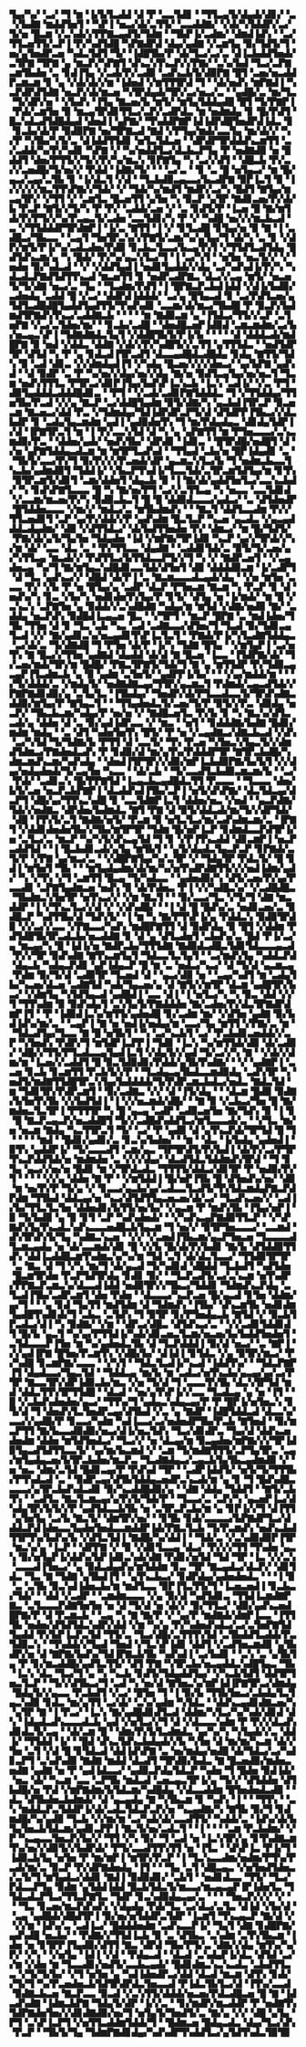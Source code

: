 ▜▄▞▚▞▝▃▞▝▜▝▆▝▐▞▙▜▃▟▟▝▟▝▛▝▃▃▜▟▊▝▝▜▜▃▄▜▞▟▄▟▞▟▊▞▝▃▝▞▙▟▇▝▆▟▟▜▅▜▝▝▚▛▐▝▅▃▞▟▞▃▜▜▞▝▃▃▟▟▇▞▝▞▟▞▚▜▟▟▛▞▃▞▜▞▅▝█▃▆▝▞▃▚▟▞▞▛▛▇▃▄▟▜▞▜▟▆▝▝▜▙▛▐▞▃▟▆▞▝▟▆▟▐▟▚▝▝▃▞▜▜▃▅▜▜▞▃▛▐▝▛▞▚▟▜▟█▝▚▛▇▟▛▟▝▟▄▞▄▟▇▝▞▃▆▜▄▝▉▞▜▟▜▞▜▝▅▞▄▜▅▟▛▃▅▝▚▟▃▜▟▜▝▜▞▝▐▟█▜▙▞▛▝▟▞▜▃▞▃▞▃▝▟▐▃▙▟▟▜▅▟▞▃▜▛▇▝▜▛▇▝▄▝▆▃▛▞▚▛▇▜▝▟▚▃▚▜▚▃▛▞▞▛▇▞▝▃▚▞▙▟▝▜▃▞▃▛▇▃▆▜▙▟▅▝▃▝▊▟▐▜▄▝▞▃▟▞▛▞▃▟▉▝▃▟▚▃▙▜▞▟▉▛▇▝█▜▝▃▅▞▅▃▟▟▛▃▆▃▆▝▊▝▄▝▞▟▞▟▞▞▆▝▐▟▅▟▝▞▆▜▜▜▛▟▝▜▝▝▟▞▅▟▚▝▆▛▇▟▐▝▚▃▛▟▛▟▜▟▇▝▅▃▛▞▟▞▆▃▅▝▚▜▛▟▄▟▞▜▛▞▃▞▅▃▞▃▝▝▄▟█▞▃▝▆▞▜▃▝▜▞▟▛▞▅▝▝▞▙▟▚▝▐▜▄▝▇▃▅▞▙▝▆▜▞▝▆▜▄▜▟▟▄▟█▝█▜▝▜▞▛▇▛▐▝▛▟▞▃▆▜▅▝▉▝▆▃▄▜▛▟▊▜▜▃▞▃▛▞▃▟▛▟▃▝▆▝▅▟▆▟▄▝▊▝█▞▛▟▜▝█▃▚▟▃▟▜▟█▟▄▟▝▟▅▟▐▝▄▛▇▞▝▜▚▟▟▛▇▛▐▟▐▟▛▟█▜▅▟▛▟▐▟▃▝▊▝▊▃▙▞▟▞▛▝▉▟▉▛▇▝▅▞▜▛▇▃▟▝▇▟▝▞▛▜▄▞▆▟▞▃▃▜▄▝▆▞▟▞▞▝▚▞▛▝▚▜▙▞▚▜▞▃▝▟▐▟▟▜▜▟▊▝▅▜▃▜▟▃▅▝▝▟▛▟▛▜▛▟▟▟▚▃▆▜▜▝▃▞▃▟▟▞▚▞▛▞▚▟▊▝▚▛▇▝▞▝▚▞▅▟▟▜▃▞▟▃▙▃▛▜▄▝▛▝▅▟▇▟▉▝▅▝█▟▟▜▝▟▅▞▛▜▜▞▞▜▞▞▛▞▚▞▆▃▚▝▊▛▇▜▄▝▚▝▃▞▞▟▜▝▝▟█▃▙▝▛▞▃▞▞▃▅▟█▞▜▞▅▞▞▝▛▟▟▝▐▟▇▞▜▞▝▝▝▃▞▃▝▝▊▝▃▝█▝▅▜▄▃▞▝▆▝█▞▄▃▞▃▄▞▃▜▙▝▊▝▐▞▟▃▜▝▞▟▝▝▜▃▙▟▉▃▄▃▃▞▙▃▟▛▇▝▉▛▐▃▜▝▉▝▐▞▞▞▞▞▆▃▜▜▚▛▇▞▞▜▟▞▝▞▝▜▟▞▚▞▆▟▜▝▆▟▛▞▃▞▚▝█▟▜▝▇▜▄▞▆▃▄▜▛▞▝▞▜▜▝▞▝▃▆▜▃▝█▃▅▜▜▝▄▜▅▝▚▝▉▃▛▝▄▜▛▝▇▟▊▃▅▞▛▞▟▞▙▝▛▃▛▝▇▜▞▞▜▞▚▝▛▝▛▞▝▃▟▟▞▃▅▝▞▝▃▝▊▟▜▞▛▝▐▃▅▝█▝▇▞▆▜▟▞▛▞▛▜▞▞▚▞▛▃▄▃▜▞▃▟▅▝▃▃▜▟▊▞▚▝▛▝▞▝▚▟█▝▅▞▞▞▆▃▙▃▟▝▃▝▞▜▜▟▟▟▛▜▛▟▆▛▐▝▐▞▃▝▇▜▜▝▐▝▞▝▊▜▃▟█▝▊▜▄▞▅▝▉▝▇▝▐▝▃▟█▃▞▜▙▃▃▝▝▃▄▜▝▜▅▜▛▃▚▞▞▛▇▜▞▃▆▞▚▞▄▜▄▞▜▝▟▞▚▝▃▝▊▝▞▟▛▞▆▜▞▛▐▞▚▞▃▟▃▟▅▞▛▟▉▝▊▃▙▃▜▃▃▞▙▃▄▜▚▜▝▞▜▜▟▜▃▟▜▟▄▝█▟▜▟▚▃▆▞▄▝▚▝█▟▞▝▛▞▚▞▄▃▚▜▃▞▜▝▐▝▃▞▚▜▝▝▅▜▅▝▅▃▜▞▞▝▞▝▅▟▅▝▉▞▚▟▃▟▝▝▞▝▞▟▟▜▄▟▐▝▅▟▊▜▄▟▟▞▞▟▄▝▃▞▚▟▚▟▐▞▛▞▚▝▚▟▃▟▃▛▇▟▜▟▜▜▚▃▟▝▆▃▅▜▜▝▊▝▅▟▛▃▟▛▇▃▝▟▃▞▞▃▄▝▆▜▞▝▅▃▅▜▞▜▞▟▇▝▅▃▞▃▝▜▄▝▝▜▃▟▆▞▛▟▜▝▐▝█▛▇▃▛▃▙▟▐▟▟▝▞▟▐▞▙▟▉▞▃▟▅▟▄▝▃▟▟▝█▝▞▃▞▝▟▟▛▟▐▟▟▟▞▝▃▞▄▝█▜▄▃▟▝▊▝▃▞▛▟▜▃▅▞▄▜▟▜▃▟█▟█▜▄▟▟▜▄▟▜▜▞▜▚▟▚▟▊▝▃▃▆▞▟▞▆▃▞▜▙▟█▝▛▝▉▃▛▞▙▟▆▟▜▛▇▟▚▜▚▃▞▃▟▟▇▃▙▝▝▝▝▝▆▝▇▟▉▃▆▝▄▝▐▜▟▃▞▜▜▞▞▃▛▝▃▜▅▛▇▝▞▃▞▃▜▟▅▞▆▞▝▝▊▃▙▞▃▟█▝▝▟▅▟█▃▅▛▐▟▉▟▝▃▆▃▆▟▆▞▃▞▙▞▅▃▄▃▚▛▐▝▜▟▇▟▇▟▃▜▄▜▝▞▟▟█▜▙▜▞▛▐▞▙▝▝▝▝▝▟▝▟▟▟▃▟▞▆▟█▛▇▝▉▝▅▟▝▞▟▟▃▝▟▟▇▝▞▟▞▞▛▞▚▟█▜▞▞▃▜▜▝▄▜▜▜▟▃▝▝▅▟▜▟▛▜▛▝▟▜▟▝▚▝▛▝▄▝▊▟▃▟▐▜▛▃▟▜▝▟▃▃▄▟█▟▃▟█▟▄▝▊▟▄▝▇▜▜▞▜▟▚▝▉▝▃▟▝▟▊▃▝▞▞▟▆▟▄▟▐▜▝▞▚▟▄▝█▃▅▞▞▞▞▟▅▃▞▝▄▞▙▛▇▝▄▟▚▟▝▝▟▝▉▟▛▝▃▝▛▝▚▞▅▞▞▟▄▞▅▞▞▟▄▝▇▞▅▝▉▟▜▃▄▜▄▞▅▞▅▃▜▝▜▃▆▝▅▟▚▜▜▜▃▝▛▜▛▃▞▟▊▛▐▜▄▞▙▟▚▛▐▃▚▃▙▝▐▃▚▝▃▟▐▞▝▞▃▝▛▜▝▟▉▜▄▟▟▟▃▟▟▟█▟▊▃▝▝▛▜▝▝▞▃▟▞▃▟▊▛▇▜▟▟▟▃▝▜▝▞▜▜▟▟▄▞▜▜▅▜▙▞▛▃▟▝▞▞▄▝▇▃▛▝▃▞▟▟█▜▄▟▆▝▉▜▞▟▇▞▚▝▄▃▙▟▐▜▛▃▛▝▉▃▅▃▆▝▇▃▅▃▞▟▟▝▛▃▝▞▜▟▆▟▄▞▜▟▐▟▛▟▛▃▛▜▞▟▝▟▜▟▛▛▐▜▙▃▞▞▟▃▙▟▛▝▊▝▃▟▄▜▄▃▆▟▆▝▄▟▐▝▄▟▉▟▅▜▚▝▜▝▆▞▛▟▄▟▄▃▝▟▊▟▄▜▟▛▐▞▟▝▐▛▇▜▛▃▜▝▆▝▐▝▛▞▃▃▚▜▟▝▟▝▚▝▄▝▄▛▇▜▜▝▆▝▛▜▅▃▃▃▞▃▚▃▆▟▉▞▛▃▝▝▟▟▅▞▄▟▞▝▅▟▚▜▙▞▝▟▛▟▊▝▐▟▊▃▝▝█▜▛▟█▞▅▟█▜▝▟▝▞▅▝▄▛▇▜▟▟▄▃▟▃▆▝▆▝▆▜▛▜▃▟▚▟▝▝▜▜▄▟▝▃▙▞▅▝█▛▐▟▄▟▊▝▃▝▝▜▙▜▞▃▃▞▛▞▜▝▉▞▛▞▞▞▛▃▅▟▞▟▛▝▄▃▆▃▚▜▃▞▙▝▜▝▅▟▆▃▙▃▃▜▚▃▙▞▄▟▆▟▉▜▝▜▟▟▐▞▝▞▙▃▛▜▚▟▐▞▜▃▃▜▟▞▃▜▛▃▆▜▟▜▄▞▆▝▊▜▚▝▉▜▛▃▆▜▞▟▊▜▝▃▆▞▟▟▅▜▝▟▄▃▙▝▉▝▐▝▇▞▟▞▄▟▟▜▅▜▃▞▃▃▚▃▙▟▞▝▚▝▊▟▚▛▇▜▃▃▃▝█▝▚▝▇▞▅▞▛▜▝▃▞▞▃▜▜▃▄▝▚▝▅▃▃▝▃▃▜▟▊▟▝▞▃▃▆▞▆▃▅▞▛▞▚▝▉▟▉▃▙▃▜▝█▝█▝▟▟▉▟▃▃▃▞▄▟▃▞▝▃▝▟▜▟▅▟▛▝█▜▟▟▅▃▃▃▝▞▆▞▞▝▆▟▃▞▃▝▆▜▙▟▆▟▚▝▝▝▇▃▜▝▟▟▜▃▃▟▆▝▛▞▞▜▜▃▅▟▊▜▝▃▛▝▄▞▛▞▟▟▞▞▛▝▄▟▚▟▆▝█▃▜▃▛▝▚▃▅▝▄▃▟▃▝▞▄▃▄▟▟▟▃▟▄▟▆▞▝▟▉▝▞▟▜▜▟▃▞▝▟▞▙▟▜▜▅▟▅▝▛▞▝▟▆▃▞▝▆▝█▞▜▟▜▞▝▛▇▞▟▞▄▜▞▜▄▜▅▝▜▟▄▟▅▝▐▟▝▞▆▛▇▞▜▛▐▟▉▝▚▃▛▝▄▞▞▜▛▟▞▞▚▞▆▝▟▞▝▃▃▝▟▃▝▃▝▝▛▞▜▜▃▃▝▟▄▟▇▝▝▃▟▟▊▜▟▞▃▝▉▜▞▜▞▃▅▞▄▞▚▜▜▃▄▝▆▃▟▞▞▝▛▟▜▜▃▞▙▜▜▟▃▃▛▜▞▞▜▝▚▝▞▝▇▟▛▃▅▜▝▝▞▃▄▟▅▃▄▝▚▞▜▝▇▞▆▜▄▃▚▟█▟▊▃▃▜▟▞▟▜▅▜▝▟▉▝▟▟▟▟▉▃▆▝▐▞▃▟▛▜▝▟▝▜▃▝▄▟▚▃▞▞▝▟█▟▝▟▞▛▐▝▃▝▇▃▆▃▃▃▟▃▄▟▞▟▄▝▝▞▅▝▆▜▅▝▃▃▃▝▛▞▝▞▙▝▛▝▅▝█▜▄▞▄▝▃▟▛▝▟▃▛▝▛▜▅▃▆▝▇▃▆▝▚▝▛▃▛▝▊▝▟▝▅▟▚▞▚▝▊▃▝▞▙▞▚▝▅▟▊▟▅▜▚▜▄▞▛▝▊▜▞▝▟▜▄▝▅▝▐▞▆▟▞▝▆▝█▝▞▃▚▃▚▝▃▛▇▜▅▝▄▝▉▟▟▞▞▃▚▟█▟▇▝▚▟▄▞▆▝▆▜▟▝▞▟▇▞▅▟▉▝▇▞▝▃▟▟▄▝▅▃▛▟▚▝▉▟█▟▐▃▄▃▅▝█▃▝▝▞▜▛▜▝▝▆▃▛▝█▛▇▝▃▝▆▟▐▟▅▞▜▜▙▝▜▜▅▝▟▝▊▝▜▃▝▃▙▝▚▃▝▃▟▝▃▟▇▃▃▞▟▜▅▞▜▝▜▃▟▝▉▞▜▟▊▃▄▜▃▟▝▞▞▝▇▞▄▟▊▃▚▞▅▃▄▟▊▜▚▛▐▃▜▃▜▝▝▛▇▟▞▛▐▞▚▜▃▟▇▜▟▟▄▃▝▃▞▟▞▃▝▜▞▟▇▟█▝▜▝▛▜▅▝▟▞▛▝▐▞▚▝▜▟▇▝█▜▄▝▝▞▆▜▄▛▐▝▃▞▅▜▚▝▇▝█▃▞▞▜▜▅▝▄▟▇▟▝▟▄▟▟▝▟▞▟▝▇▝█▃▅▝▐▃▃▝▐▜▟▛▇▞▟▞▝▜▞▃▅▞▆▟▞▜▛▞▆▝█▟█▞▝▛▇▃▜▛▇▜▞▜▟▞▜▝▇▝▄▝▆▜▜▟▛▝▛▞▜▟▉▃▄▃▄▛▐▜▃▟▆▃▙▝▄▝▉▝▄▟▆▝▃▜▅▜▞▝▄▟▛▛▐▞▙▞▝▝▝▞▄▞▆▟▟▞▆▝▝▝▞▜▞▟▟▟▞▃▝▞▆▟▄▜▞▝▅▟▇▟▇▃▄▞▜▜▛▞▄▃▆▃▜▝▛▟▆▟▞▃▄▃▟▜▟▞▞▛▇▛▇▟▊▟▉▞▄▝▃▜▄▜▃▝▐▜▙▟▄▞▝▜▅▟▛▞▟▞▛▜▃▃▟▃▃▜▞▜▛▟▚▟▇▃▟▟▉▞▆▜▄▞▛▝▇▜▄▃▜▝▝▝▜▜▄▟▅▟▃▜▞▃▅▞▜▞▛▝▉▜▞▞▛▃▝▟▉▟▄▝▅▃▛▞▝▜▙▃▙▃▆▞▚▟▄▞▛▝▅▞▅▝▞▝▇▟█▃▅▜▃▝▛▞▙▝▊▝▚▝▇▃▚▞▟▜▃▃▟▞▄▝▟▟▅▝▟▝▃▝▉▞▄▟▐▟▛▃▃▝▞▝▆▃▝▝▅▜▝▝▊▟▟▟▇▞▙▟▇▝█▟▊▞▆▟▆▝▆▟▄▝▝▃▝▟▜▝▚▟▅▜▅▜▚▝█▜▞▝▛▝▅▝▞▃▄▟▇▃▞▟▇▃▙▃▟▝▞▟▚▝▃▞▚▜▟▝▜▞▜▟▇▞▙▝▛▜▜▝▟▝▃▃▜▞▝▜▚▝▛▃▅▝▚▜▅▃▚▜▄▃▜▞▞▟▆▟▜▟▆▃▞▛▇▟▅▟▃▟▚▝▛▝▊▟▉▞▟▝▆▞▄▜▚▞▛▟▟▟▛▜▛▝▇▜▛▃▙▟█▞▚▟▆▃▆▟▚▃▆▞▚▟▚▟▄▝▝▟▅▟▐▜▛▜▛▞▞▟▉▞▆▛▐▃▙▟▉▛▇▞▙▞▙▜▝▞▞▟▄▞▅▟▄▟▅▟▞▜▞▃▄▜▅▝▚▃▃▝▝▟▞▃▙▝▝▜▞▃▃▟▜▃▙▟▉▃▆▃▆▞▙▝▝▃▞▝▛▟▞▝▃▟▊▃▚▝█▞▛▛▇▜▟▝▐▃▄▃▙▃▄▟█▟▃▜▜▝▛▃▃▃▝▝▜▃▃▃▝▟▅▞▙▜▞▃▅▝▅▃▛▃▙▛▇▛▐▝▟▃▟▟▚▟▐▜▙▞▃▛▐▝▅▜▞▟▚▛▇▞▝▟▃▜▟▃▄▞▟▃▛▜▝▟█▞▄▞▜▜▚▃▚▟█▝▊▝▃▃▜▟▇▛▐▃▜▝▟▟▅▞▅▃▝▞▅▟▝▝▄▃▛▟▇▞▜▟▞▞▅▟▇▃▝▟▛▟▅▞▙▟▆▟▃▝▇▜▝▛▇▝▟▝▉▜▞▟▟▃▟▞▆▞▜▞▞▟▛▜▟▞▝▟█▝▐▜▚▜▞▃▜▝▇▟▇▞▅▜▞▝▛▃▆▝▉▝▅▜▃▜▃▞▆▞▃▟▚▟▆▃▆▞▃▝▐▛▇▜▝▞▟▟▊▟▅▟▅▜▙▞▞▜▙▞▆▜▛▜▛▝▜▟▆▝█▞▅▛▐▃▛▝▊▟▆▟▃▃▛▟▜▛▐▞▅▝▃▜▃▞▃▝▆▃▛▝▚▞▚▜▞▟▚▃▄▜▟▝▜▝▊▝▞▛▐▜▚▃▟▟▝▟▊▃▆▛▐▝▅▃▛▃▟▟▜▟▝▝▐▝█▃▙▟▊▃▟▞▄▜▄▝▆▜▙▜▝▝▄▜▞▟▄▟▃▜▄▃▛▃▛▝▊▛▇▟▞▃▜▞▛▝▞▛▇▝▄▞▆▃▞▃▝▝▞▟█▛▇▜▄▞▚▞▃▜▛▝▞▝▜▟▄▜▛▝▛▟▃▜▞▝█▝▊▟▐▝▆▜▅▜▝▜▙▝▝▝▆▜▄▟▄▟▆▞▟▞▆▞▚▞▅▜▚▟▛▟▇▜▜▞▞▞▅▟▐▟▆▞▄▟▞▝▚▝▞▜▚▝▞▜▝▃▆▜▜▝█▃▄▝▜▞▚▟▃▃▝▝▄▟▅▟▉▞▚▝▟▜▞▃▅▞▛▞▄▞▛▃▃▟▊▝▃▛▇▜▄▟▆▃▅▝▅▟▚▝▉▝▟▞▛▟▅▃▝▛▐▝▞▞▚▟█▃▚▞▝▞▃▟█▟█▃▝▜▙▟▆▃▚▜▅▜▛▝▅▜▚▃▞▞▝▞▆▝▇▃▜▝▝▝▉▞▃▃▞▜▃▝▞▜▞▜▝▟▇▝▆▃▟▟▛▝▐▝▞▜▚▃▜▃▞▞▟▝▞▝▞▟▚▟█▞▝▝▐▝▟▝█▝█▟▚▞▃▝▅▟▊▃▅▞▃▝▉▟█▃▛▝▚▟▜▜▙▞▟▝▜▟▚▜▞▝▐▝▆▝▚▝▇▞▛▜▚▛▐▞▄▝▛▟▟▃▚▝▉▟▉▜▛▟▉▝▞▞▃▞▞▃▃▝▞▛▇▃▃▞▚▟▚▝▆▟█▛▇▜▜▝▟▝▉▟▛▟▄▝▉▝█▜▝▞▟▟▆▝▛▟▜▟█▜▙▜▛▃▟▃▙▞▅▃▟▟▇▝▊▝▟▝▄▝▟▜▃▟▅▜▝▃▙▟▚▞▃▝█▟▝▛▐▞▃▞▄▝▆▃▄▞▚▝█▝▐▟▐▞▅▝▇▟▛▃▙▞▜▜▜▟▇▝▇▟▉▟▃▟█▃▜▟▊▜▟▃▃▃▄▃▟▝▛▞▞▜▛▝▉▟▚▟▇▝▇▜▚▃▆▜▄▜▝▜▟▃▃▜▃▜▄▜▝▝▃▞▆▟▚▜▄▝▚▟▟▃▛▟▝▟▄▃▙▝▚▟▄▃▛▟▊▝▄▛▐▟▄▃▛▝█▝▆▝▃▝▅▟▃▞▚▃▞▝▟▝▜▞▟▝▄▃▆▃▄▝▛▟▆▝▉▞▜▞▟▝▃▟▉▜▛▝▜▃▅▟▝▟▝▝▄▃▞▟▉▝▅▝▝▃▄▞▚▟▜▝▆▝▃▟▄▜▙▞▚▃▅▞▟▃▅▝▃▟▇▜▟▝▚▟▞▜▄▃▅▞▄▝▟▝▇▜▞▞▆▜▛▝▟▃▆▝▄▟█▜▛▞▙▃▞▝▞▟▆▜▄▝▚▜▟▜▄▃▟▝▄▟█▟▐▝▃▃▝▟▐▝▐▝▅▜▃▞▚▝▚▝▉▃▝▟▟▝▞▞▜▝▜▜▚▟▆▝▉▝▉▟▚▟▄▜▝▃▚▜▄▜▞▛▇▟▟▟▅▝▇▞▃▟▅▞▛▞▟▃▜▛▇▟▛▟▆▛▐▜▝▝▛▝▐▟▉▟▐▃▚▞▆▜▜▞▄▟▅▟█▝▊▞▃▟▆▝▆▞▝▞▟▜▅▝▄▟▇▝▉▞▙▟▐▟▚▞▆▞▃▝▝▃▄▛▐▝▇▝▅▝▅▟▐▞▅▟▄▞▆▝▃▃▞▜▄▝▆▜▜▝▞▛▇▞▃▝▆▝▝▜▟▃▟▜▄▞▜▃▃▝▇▝█▝▅▜▙▜▝▝▚▝▃▞▚▃▙▜▝▃▞▝▛▃▙▟▊▃▅▟▟▞▞▃▛▝▚▜▅▟▚▝▛▟▛▞▜▝▆▜▟▛▐▃▛▛▐▝▜▟▊▝▐▃▚▝▚▞▆▜▜▟▞▟▉▝▟▞▃▟▉▞▝▟█▞▞▜▜▞▛▜▃▟▃▃▄▜▄▟▐▃▜▝▞▟▄▜▞▞▄▟▝▜▞▃▞▞▚▝▇▝▝▞▟▞▞▟▆▞▆▝▐▃▅▞▞▃▟▟▜▝█▝▉▃▜▟▉▟▊▞▛▟▟▞▄▜▙▜▚▟▇▞▝▝▞▝▄▟▇▛▐▝▃▃▅▝▊▃▙▝▊▃▆▜▜▝▛▃▙▜▞▞▛▝▝▜▃▟▄▃▄▜▙▟▃▃▆▟▉▟▄▝▃▟▚▜▛▝▚▝▅▟▜▞▆▟▇▜▜▟█▜▛▃▚▜▄▞▙▟▟▟▟▞▜▞▛▟▛▃▆▃▙▟▃▞▅▟▃▝▇▟▃▜▟▝▆▝▜▟▊▜▛▞▛▟▛▃▆▜▝▝▉▞▃▟▇▃▝▞▞▝▟▝▐▜▞▟▄▝▝▝▟▃▆▝█▟▉▝▉▟▇▞▙▜▅▜▚▜▙▝▞▞▙▟▜▟▐▝▐▝▞▞▅▃▆▟▞▟█▞▝▝▇▝▉▝▞▃▙▃▞▜▅▝█▝▇▞▆▟▅▃▜▃▜▛▐▝▛▜▜▜▛▝▚▝█▝▄▃▄▝▃▟▛▝▃▟▉▃▅▜▅▝▇▞▜▟▚▝▉▝▐▝▊▝█▝▇▃▛▃▄▃▛▞▅▃▟▟█▜▝▜▞▞▃▟█▟▚▟▟▜▃▞▆▜▃▃▃▟▞▃▝▝▞▜▃▝▆▞▅▝▅▃▆▝▇▟▄▝▚▃▜▜▛▃▜▝▜▞▝▃▞▝▛▝▄▟▉▝▟▝▄▜▚▃▛▟▞▜▛▜▟▝█▝▜▝▝▝▝▝▆▟▝▝█▟▊▞▄▟▊▞▃▝▊▃▚▞▙▟▅▞▝▝▆▝▝▟▃▝▐▞▙▟▄▝▄▟▅▟▐▝▉▜▚▝▄▟▟▛▐▞▝▜▞▃▃▃▟▜▝▃▆▞▄▃▝▜▛▜▛▟▜▞▛▞▙▟▐▝▟▞▛▞▃▞▛▜▛▜▚▃▛▟▟▜▟▞▅▝▆▟▆▟▅▝▃▝▞▞▞▟▄▞▝▟▃▟▜▟▃▜▟▟▆▟▚▜▛▟▝▝▜▝▊▜▄▝▄▃▞▞▅▞▅▝█▟▊▝▆▝▞▜▛▟▃▟▃▝▜▜▜▜▞▟▟▃▞▟▊▜▛▝▛▝▅▟▉▞▛▞▜▝▝▝▝▝▞▞▄▝▟▟▅▝▇▝▛▝▝▞▆▜▟▟▐▝█▞▅▛▐▜▙▝█▝▟▜▅▟▚▞▅▞▝▟▉▝▆▝▅▞▛▞▛▝▜▞▄▝▞▝▊▃▃▞▄▃▙▞▄▞▃▟▃▃▜▃▟▜▞▜▚▜▟▃▆▟▄▛▇▃▛▟▛▟▆▝▜▜▙▟▝▟▟▃▄▞▅▝▚▃▞▟▜▟▜▜▄▃▅▃▅▞▟▞▃▞▝▜▃▟▚▃▅▞▞▝▃▟▐▞▙▞▜▜▃▜▃▜▅▝▟▟▅▟▊▞▙▜▜▞▅▞▙▞▝▞▄▃▆▝▛▝▆▟▚▜▙▝▐▜▄▞▅▛▐▝▉▝▜▞▙▟▉▝▄▝▉▝▊▜▝▃▛▝▚▟▚▟▅▟▞▝▝▞▚▟▚▃▄▛▇▟▉▜▜▃▛▝▝▞▚▛▇▟▚▜▄▜▚▃▟▃▚▟▚▃▃▃▅▟█▃▙▜▄▃▆▝▜▝▅▞▞▝▉▜▛▜▅▃▃▃▞▝▃▃▆▟▝▟▚▜▛▟▚▜▞▜▄▝▚▟▇▃▚▃▅▝▝▞▞▝▞▃▅▟▐▜▙▃▆▞▄▃▛▜▅▃▅▝▜▃▃▃▃▟▜▃▆▃▄▟▄▝▅▝▟▞▃▃▆▟▞▟▊▝█▝▞▞▙▝█▞▟▞▛▞▙▟▊▝▇▞▙▝▟▜▟▟▉▜▜▟▚▝▟▟▐▃▟▟█▃▆▜▚▟▆▃▚▞▚▞▆▝▜▟▝▃▜▝▟▞▟▃▜▃▃▞▝▜▜▟▉▜▛▜▛▝▃▝▇▃▝▟▝▜▝▞▚▝▆▞▜▝▟▞▄▃▟▝▜▞▚▟▊▟▝▟█▟▟▝▜▃▙▟▜▝▚▟▜▟▅▝█▃▆▜▛▟▅▝▛▃▛▜▟▜▛▟▄▝▊▟▊▝▉▞▝▝▜▃▛▃▟▜▞▃▞▃▚▃▆▝▅▜▚▟▛▞▛▛▇▃▛▃▆▃▚▞▟▃▃▟▐▟▟▝▅▟▉▜▛▞▞▜▙▃▞▜▟▟▊▝▜▟▆▟▚▃▛▟▄▝▃▜▃▟▐▜▙▞▃▟▛▃▆▜▝▟▅▝▛▟▅▝▝▟▃▃▃▞▚▃▛▃▅▝█▞▄▃▟▝▊▜▅▝▟▟▆▞▄▞▜▝▝▝▄▝▊▟▝▜▄▜▜▝▆▟▜▟▆▝▟▝▜▟▆▟▚▝▐▜▙▞▝▟▚▃▆▜▙▝▅▟▊▟▆▜▄▟█▜▚▟▊▟▞▜▝▃▙▃▝▃▜▟▚▝▜▝▉▜▛▝▊▞▛▜▅▟▄▃▙▝▇▜▟▝▞▝▉▃▙▜▛▃▟▃▞▟▐▝▚▝▉▟▇▞▝▞▆▝▝▟▛▃▞▟█▃▝▟▜▟▚▃▞▃▝▝▞▞▃▟▊▜▟▟▊▟▜▝█▞▙▝▄▃▜▝▚▞▄▞▛▜▜▟▐▞▚▟▞▟▊▃▅▃▜▃▆▞▅▃▅▞▙▞▙▟▟▜▅▟▅▜▝▃▜▟▃▃▃▛▐▜▅▝▆▝▚▞▄▟▅▟▃▜▙▝▟▝▜▃▛▟▟▟▐▝▉▞▟▝▅▃▞▝▃▝▇▛▐▝▞▞▄▟▐▛▇▝█▜▅▞▛▃▆▜▚▝▞▟█▞▙▞▝▟▐▟▐▝▊▜▟▃▝▞▄▝▉▜▛▞▆▃▞▝▛▞▚▟█▝▊▃▆▛▇▞▃▃▃▝▝▞▚▜▝▝▜▟▃▜▃▟▐▞▚▃▟▝▐▟▟▜▚▞▝▝▜▟▃▛▇▛▐▜▝▟▄▟▃▃▞▜▄▃▜▟▝▝▜▟▟▃▄▝▆▞▙▝▆▝▃▟▃▞▅▜▚▃▙▞▄▃▄▞▄▞▃▞▛▜▛▝▇▃▃▜▛▞▟▛▐▟▉▃▙▞▆▃▝▞▅▝▜▞▟▝▜▝▃▃▃▜▚▜▙▝▟▃▚▜▛▜▟▝▆▟▝▟▟▃▜▜▚▜▛▜▜▟█▝▝▟▃▟▝▝▅▞▄▜▚▛▐▞▞▃▃▝▜▃▟▃▄▝▄▝▅▝▐▜▝▝█▝▞▃▙▟▚▟▅▟▅▞▄▃▞▝▜▜▚▞▜▝▄▟▄▃▚▟▄▃▄▞▛▝▛▝█▛▐▞▅▜▅▃▚▝▊▜▞▟▝▜▝▟▅▟▚▜▃▜▅▟▛▃▄▞▟▜▙▟▝▞▃▝▄▝▇▟▛▝▐▟█▜▟▟▃▟▝▟▃▃▚▞▃▃▞▞▄▟█▞▛▝▊▃▃▞▚▟▆▝▚▟▐▃▃▞▃▞▅▟▅▟▛▜▙▞▛▃▙▝▇▜▅▟▝▝▉▞▆▃▛▜▜▝▇▞▙▃▃▟▉▟▉▞▅▃▞▟▐▞▅▃▜▟▚▝▜▃▞▟▊▟▛▃▝▜▄▞▟▝▟▟▚▃▅▟▅▟▆▝▟▟▅▝▆▜▟▜▅▟▃▞▝▜▃▞▞▝▅▝▟▃▄▞▆▝▉▃▄▟▅▞▆▛▇▞▞▞▜▛▐▟▉▜▄▃▟▜▟▜▜▃▃▜▞▝▄▞▆▞▙▃▆▟▝▞▝▃▆▝▜▞▆▟▇▜▜▜▞▃▛▜▄▜▛▃▝▃▄▞▆▜▄▟▄▃▅▞▙▜▛▃▙▟▅▞▆▃▛▃▝▜▃▟▇▟▄▃▞▃▄▃▙▜▄▜▙▃▄▟▆▟▉▝▞▝▅▝▅▃▝▟▆▞▃▜▟▝█▟▊▃▄▞▛▝▛▟▚▟▝▜▛▝▝▃▟▛▐▟▟▜▞▝▅▜▞▜▞▜▜▜▙▞▛▜▚▟▃▟▝▃▝▝▉▟▛▃▄▞▟▜▙▜▟▟▄▃▅▟▛▃▚▃▟▞▆▝▄▝▊▝▜▝█▟▚▟█▃▃▃▃▞▄▜▛▃▙▟▚▟▃▟▊▝▉▞▚▃▟▟█▟▉▞▄▝▝▟▇▝▟▟▄▝▜▟▟▜▝▝▇▜▞▃▙▜▚▝▝▃▟▜▃▝▇▃▜▃▆▃▄▞▄▜▚▜▞▜▟▞▛▝▝▜▃▃▞▃▝▃▛▞▚▝▄▃▅▛▐▃▞▟▚▟▄▜▛▞▙▜▞▞▛▝▄▟▜▟▃▃▙▜▙▝▅▝▃▜▛▃▛▃▙▞▆▝▄▝▊▛▐▞▞▜▝▟▐▜▜▝▄▜▅▜▄▝▃▞▙▝▇▃▜▞▝▟▆▜▛▞▅▞▝▝▊▜▙▝▊▟▞▃▃▃▃▞▙▛▇▟▛▜▃▞▟▟▟▃▛▟▐▟▅▃▃▜▄▟▅▜▅▟▃▃▆▟▟▛▐▟▞▛▇▃▜▃▙▝▜▞▛▃▆▟▚▝▅▟▚▃▙▟▜▜▛▜▚▞▙▟▚▞▙▝▞▟▜▃▜▟▐▝▇▟█▞▚▞▟▟▐▝▝▜▟▞▃▝▞▃▚▟▉▟▉▛▐▜▛▝▆▃▚▞▄▝▐▃▛▝▝▟▛▛▇▝▞▝▉▝▞▟▊▜▃▃▄▝▟▃▞▝▛▞▞▞▜▜▝▜▚▟▅▝▄▃▚▝▉▞▅▜▄▛▐▞▟▟▚▞▙▛▐▟▊▃▚▟▞▟▇▝▛▟▊▞▅▜▟▝▜▟▝▜▛▝▐▃▝▞▞▃▚▝▃▃▃▟▐▜▅▃▞▝▄▝▉▟▃▟▄▟▚▞▆▜▟▟▆▝▊▃▝▜▛▝▇▃▄▟▃▞▟▃▛▞▝▟▊▜▟▃▝▜▃▝▇▝▜▟▇▝▄▜▙▟▐▜▝▝▄▜▚▃▙▃▞▝▊▟▛▟▄▞▄▟▅▟▅▟▃▝▝▝▐▝▉▝▃▝▃▜▙▝▉▃▚▟▐▟▅▃▙▞▆▝▆▟▜▃▃▝▉▛▐▜▃▜▜▞▜▝▐▃▅▃▅▟▐▝▊▃▙▃▞▜▟▞▝▝▟▟▝▞▃▟▛▝▝▃▆▟▆▃▃▃▝▞▄▝▉▞▟▝▚▟▜▟▊▃▝▜▜▟▐▃▆▟▇▛▇▃▝▃▜▃▃▃▛▟▇▜▅▜▅▝▅▝▟▝▜▞▟▝▅▝▟▞▞▝▉▞▜▜▃▞▝▟▉▞▄▟▚▃▅▟█▛▇▞▛▝▟▝▛▃▆▃▙▝▝▃▄▝▚▝▇▝▇▞▛▝▞▝▄▞▛▝▆▟▇▟▞▟▆▛▐▃▃▝▐▜▜▜▙▝▅▟▅▞▟▜▟▜▟▃▚▟▛▞▟▟▝▞▆▝▚▞▄▝▛▞▚▟▅▟▚▟▃▞▃▞▃▜▅▛▇▜▟▜▄▟▟▝▛▞▙▛▐▃▛▃▜▟▝▜▜▞▃▝▜▃▞▟█▞▃▜▜▜▚▜▟▝▃▜▙▟▟▜▃▟▟▞▛▃▜▟▉▃▚▝▝▜▚▟▟▞▞▜▄▟▝▜▅▟▝▞▜▃▚▛▐▟▊▝▟▟▜▝▞▃▟▜▅▃▆▟▉▝▄▜▙▟▛▞▅▝▟▝▇▛▇▞▙▟▚▞▜▟▐▛▇▃▙▜▙▝▚▟▚▟▐▝▃▞▙▟▊▝▝▃▚▝▃▝▄▜▙▜▄▝▛▝▊▞▆▃▟▟█▞▄▟▜▃▜▜▞▝▟▜▝▛▇▝▚▜▛▃▙▞▅▃▄▟▟▃▚▟█▜▄▃▝▜▙▝▐▃▚▝▟▃▝▜▃▞▜▝▄▝▚▝▚▃▙▝▊▟▜▞▜▟▄▟▟▜▄▞▝▞▚▃▙▜▟▜▝▟▟▜▛▜▅▃▜▃▛▝▝▜▞▞▟▜▙▃▞▜▝▃▟▝▚▝▅▞▟▝▇▜▅▃▚▞▆▛▐▟▐▛▇▜▛▃▞▟▆▟▄▝█▟▄▜▞▞▄▃▃▝▛▃▙▟▜▝▞▃▞▝█▜▅▝▜▝▐▝▉▞▙▝▜▜▙▜▅▃▞▃▙▟▄▜▃▜▄▃▚▟▉▝▊▟▃▝▆▞▄▜▜▝▃▞▟▞▝▃▚▞▄▟▆▝▚▜▟▃▝▝▟▟▚▃▄▟▊▟▇▃▅▞▚▝▄▜▛▝▇▝▐▝▛▃▞▝▐▃▚▝▇▞▄▟█▟▊▟▜▃▟▝▟▟▆▞▚▜▃▞▚▞▚▟▞▟▊▟▝▟▚▝▐▟▄▟▃▟▚▃▃▃▟▃▙▝▄▟▝▞▅▜▃▞▞▜▝▟▝▞▟▃▃▃▚▟▆▝▛▝▛▞▞▟▃▟▚▟▊▟▃▜▞▃▄▝▝▟▞▃▆▝█▝▝▟▆▞▛▞▙▜▃▟▆▟▃▝▄▞▚▞▚▝▚▜▄▟▞▞▃▝▟▟▐▞▝▜▜▟▟▝▐▞▝▝█▟▝▟▚▃▜▟▚▃▙▟▄▟▞▞▙▝▚▜▅▝▟▝▆▞▆▞▚▃▆▝▟▞▞▜▅▝▃▜▝▞▟▝█▝▊▜▟▃▟▝▟▟▐▟▚▛▇▝▃▝▅▞▆▟▄▞▅▟█▝▟▞▜▟▃▞▃▞▚▟▊▃▛▜▝▃▚▟▚▟▉▝▇▟▇▝▆▟▟▝▟▃▟▜▝▜▛▟▉▞▙▟▃▝▇▝█▃▅▟▉▞▆▟▅▃▅▟▇▝▄▟▇▝▅▝▛▝▄▟▐▟▃▃▞▝▄▟▉▃▛▟▄▜▟▃▛▝▚▟▅▝▜▝█▟▅▝▉▟▐▟▞▝▅▃▝▟▞▝▚▃▆▝▃▃▝▃▛▜▙▝▆▟▃▟▝▃▅▃▄▃▜▛▐▞▄▝▜▞▞▝▟▜▟▟▅▝▟▜▙▟█▞▅▝▛▟▝▞▆▛▇▟▆▞▙▜▟▃▆▞▚▟█▟▄▝▞▟▃▃▟▟▆▝█▜▅▟▅▟▃▟▉▝▝▟▃▝▟▜▙▟▅▃▙▟▆▟▞▝▟▝▄▃▄▟▄▝▇▝▚▜▙▃▆▝▊▝▚▟▚▝▐▝▝▝▜▜▚▝▝▃▚▝▆▟▟▃▛▃▜▟▟▛▐▞▟▞▃▟▃▜▟▃▛▃▛▞▅▝▚▃▄▟▇▞▚▝▇▜▙▝▉▞▜▝▊▟▆▟█▞▚▞▄▟▉▝▜▃▙▝▞▞▆▞▆▝▃▞▚▟▞▟▞▃▃▟▜▜▞▝▚▟▟▞▃▝▐▟▚▞▟▞▙▜▄▜▅▃▙▜▟▃▆▞▄▟▊▃▛▛▐▝▇▃▜▞▅▞▃▟▃▜▝▝▐▝▝▝▝▃▆▝▛▃▙▟▆▞▝▞▛▝▚▃▄▃▃▜▅▃▛▞▙▞▞▝▜▜▝▞▚▝▉▞▝▜▝▃▟▝▅▝▐▃▚▜▛▞▄▝▊▜▚▟▇▃▆▜▚▞▅▞▞▟▉▜▞▞▙▟▛▟▞▝▛▜▞▃▃▟▜▜▚▜▜▝▅▝▐▜▃▝▝▟▚▛▐▃▝▛▐▞▜▝▐▟▉▃▙▜▄▝▅▜▅▝▛▝▆▞▆▛▐▝▆▜▛▞▛▃▛▝▐▝▜▃▚▃▃▟▆▞▅▟▆▞▛▜▚▞▛▃▟▞▆▞▃▝▉▃▛▝▛▞▟▛▇▟▅▟▄▝▐▜▝▝▝▜▄▝▃▜▝▟█▃▄▃▝▞▅▜▅▟▜▟▅▃▞▃▜▞▜▝▆▜▄▟▃▞▟▟▊▝▇▟▐▝▉▟▉▟▊▞▝▃▙▜▝▝▅▟▊▟▃▃▝▜▜▞▝▜▃▞▛▟▃▃▛▜▄▝▉▟▆▝▄▜▟▟▐▟▟▝█▃▙▜▟▃▜▞▆▃▃▞▆▃▄▃▄▛▐▛▐▟▅▜▃▝▜▜▟▃▟▃▛▜▃▞▜▜▃▛▇▜▃▝▜▟▛▝▊▃▚▟▉▟▄▃▄▞▃▝▝▝▝▜▅▃▛▞▞▞▝▞▝▝▝▜▃▝▊▃▅▞▆▃▛▟▚▟▚▝▞▟▄▟▄▝▛▟▞▜▃▝▃▞▟▃▞▃▜▃▝▟▐▟▝▞▙▞▟▝▝▃▄▝▄▟█▟▞▟█▟▜▛▐▝▉▞▅▞▅▜▟▟▛▃▜▟▛▝▐▃▆▜▝▜▚▃▄▃▛▝▇▞▟▝▞▝▞▞▆▝▐▟▚▞▃▝▃▟▐▃▞▝█▟▟▟▅▟▆▝▃▟▚▃▃▛▐▞▝▜▄▜▝▟▇▝▊▟█▛▇▞▄▟▚▟█▝▅▃▙▞▝▝▛▟▇▞▞▜▜▟▐▃▙▝▉▝▃▝▟▜▙▃▝▃▚▟▆▝▃▜▚▜▙▃▆▝▐▟▅▝▅▝▊▜▛▛▐▜▄▟▉▞▟▜▜▝▇▃▝▟▛▟▝▜▙▞▛▜▞▃▝▟▇▞▞▟▄▝▆▜▚▞▚▞▛▞▝▞▚▝▝▞▅▜▄▝▐▟▐▝▞▟▝▝▛▟▄▃▟▝▝▟▃▟▝▃▚▟▄▛▐▞▟▃▝▟▜▟▝▃▞▞▆▝▞▟▅▝▆▝▜▃▃▟▊▞▅▟▜▞▃▃▙▃▄▟▞▝█▟▊▟▆▃▚▃▚▃▟▃▝▃▙▟▜▜▃▃▝▞▜▞▜▞▙▞▝▞▜▝▅▜▅▝▄▝▚▟▐▟▅▟▛▃▞▟▟▝▟▃▟▝▆▃▆▝▟▜▚▝▊▟▞▞▜▞▜▝▚▞▛▃▅▟▅▃▙▜▟▜▛▟▛▟▃▜▅▃▃▟▝▛▐▟▃▜▙▜▃▞▟▝▐▜▚▞▃▃▟▝▉▟▇▃▙▃▅▝▇▃▛▃▃▝▉▃▟▝▞▃▚▜▜▞▟▟▟▞▅▃▅▞▛▟▃▟█▃▅▝█▝▇▝▐▟▃▟▚▟▇▝▐▟▆▃▙▛▇▝▜▟▄▜▞▟▛▝▐▞▞▃▝▝▊▞▆▟▛▞▆▃▟▟▛▝▛▝▅▟▇▜▚▜▟▛▇▟▅▜▅▞▞▟▊▟▇▟▉▞▅▞▜▝▅▜▄▜▞▜▅▟▜▞▃▝▇▞▄▝▞▞▝▟█▝▄▜▄▝▛▜▝▃▚▛▐▃▛▜▝▞▅▜▜▃▟▟▆▜▟▟▞▜▝▝█▟▆▃▅▝█▟▄▃▟▃▝▟▄▞▜▃▞▟▚▝▛▃▛▝▝▜▙▜▞▜▄▝▜▟▆▛▇▟▊▟▄▞▚▟▚▟▛▜▚▟▟▜▃▞▄▜▟▜▚▟▃▜▉▜▉
